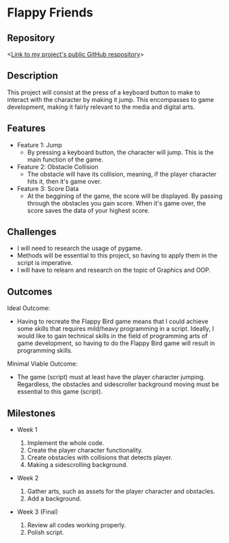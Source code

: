 # Flappy Friends

## Repository
<[Link to my project's public GitHub respository](https://github.com/DXLuis101/Flappy-Friend.git)>

## Description
This project will consist at the press of a keyboard button to make to interact with the character by making it jump. This encompasses to game development, making it fairly relevant to the media and digital arts.

## Features
- Feature 1: Jump
	- By pressing a keyboard button, the character will jump. This is the main function of the game.
- Feature 2: Obstacle Collision
	- The obstacle will have its collision, meaning, if the player character hits it, then it's game over.
- Feature 3: Score Data
	- At the beggining of the game, the score will be displayed. By passing through the obstacles you gain score. When it's game over, the score saves the data of your highest score.

## Challenges
- I will need to research the usage of pygame. 
- Methods will be essential to this project, so having to apply them in the script is imperative.
- I will have to relearn and research on the topic of Graphics and OOP.

## Outcomes
Ideal Outcome:
- Having to recreate the Flappy Bird game means that I could achieve some skills that requires mild/heavy programming in a script. Ideally, I would like to gain technical skills in the field of programming arts of game development, so having to do the Flappy Bird game will result in programming skills.

Minimal Viable Outcome:
- The game (script) must at least have the player character jumping. Regardless, the obstacles and sidescroller background moving must be essential to this game (script).

## Milestones

- Week 1
  1. Implement the whole code.
  2. Create the player character functionality.
  3. Create obstacles with collisions that detects player.
  4. Making a sidescrolling background.

- Week 2
  1. Gather arts, such as assets for the player character and obstacles.
  2. Add a background.

- Week 3 (Final)
  1. Review all codes working properly.
  2. Polish script.
